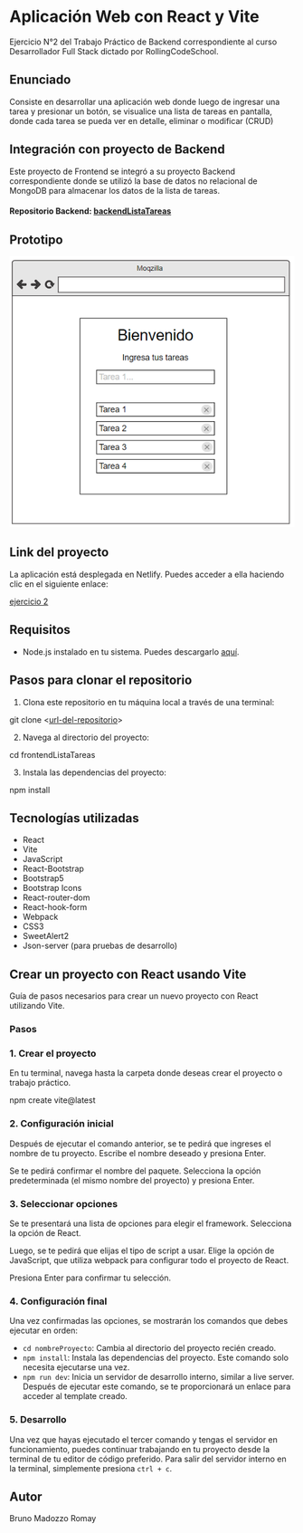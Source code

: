 # Aplicación Web con React y Vite

Ejercicio N°2 del Trabajo Práctico de Backend correspondiente al curso Desarrollador Full Stack dictado por RollingCodeSchool. 

## Enunciado

Consiste en desarrollar una aplicación web donde luego de ingresar una tarea y presionar un botón, se visualice una lista de tareas en pantalla, donde cada tarea se pueda ver en detalle, eliminar o modificar (CRUD)

## Integración con proyecto de Backend

Este proyecto de Frontend se integró a su proyecto Backend correspondiente donde se utilizó la base de datos no relacional de MongoDB para almacenar los datos de la lista de tareas.

#### Repositorio Backend: [backendListaTareas](https://github.com/brunomry/backendListaTareas.git)

## Prototipo 

<img src="./prototipo.png">

## Link del proyecto

La aplicación está desplegada en Netlify. Puedes acceder a ella haciendo clic en el siguiente enlace:

[ejercicio 2](https://listatareas-bmr.netlify.app)

## Requisitos

- Node.js instalado en tu sistema. Puedes descargarlo [aquí](https://nodejs.org/).

## Pasos para clonar el repositorio

1. Clona este repositorio en tu máquina local a través de una terminal:

  git clone <[url-del-repositorio](https://github.com/brunomry/frontendListaTareas.git)>

2. Navega al directorio del proyecto:

  cd frontendListaTareas

3. Instala las dependencias del proyecto:

  npm install

## Tecnologías utilizadas

- React
- Vite
- JavaScript
- React-Bootstrap
- Bootstrap5
- Bootstrap Icons
- React-router-dom
- React-hook-form
- Webpack
- CSS3
- SweetAlert2
- Json-server (para pruebas de desarrollo)

## Crear un proyecto con React usando Vite

Guía de pasos necesarios para crear un nuevo proyecto con React utilizando Vite.

### Pasos

### 1. Crear el proyecto

En tu terminal, navega hasta la carpeta donde deseas crear el proyecto o trabajo práctico.

npm create vite@latest

### 2. Configuración inicial

Después de ejecutar el comando anterior, se te pedirá que ingreses el nombre de tu proyecto. Escribe el nombre deseado y presiona Enter.

Se te pedirá confirmar el nombre del paquete. Selecciona la opción predeterminada (el mismo nombre del proyecto) y presiona Enter.

### 3. Seleccionar opciones

Se te presentará una lista de opciones para elegir el framework. Selecciona la opción de React.

Luego, se te pedirá que elijas el tipo de script a usar. Elige la opción de JavaScript, que utiliza webpack para configurar todo el proyecto de React.

Presiona Enter para confirmar tu selección.

### 4. Configuración final

Una vez confirmadas las opciones, se mostrarán los comandos que debes ejecutar en orden:

- `cd nombreProyecto`: Cambia al directorio del proyecto recién creado.
- `npm install`: Instala las dependencias del proyecto. Este comando solo necesita ejecutarse una vez.
- `npm run dev`: Inicia un servidor de desarrollo interno, similar a live server. Después de ejecutar este comando, se te proporcionará un enlace para acceder al template creado.

### 5. Desarrollo

Una vez que hayas ejecutado el tercer comando y tengas el servidor en funcionamiento, puedes continuar trabajando en tu proyecto desde la terminal de tu editor de código preferido. Para salir del servidor interno en la terminal, simplemente presiona `ctrl + c`.

## Autor

Bruno Madozzo Romay
